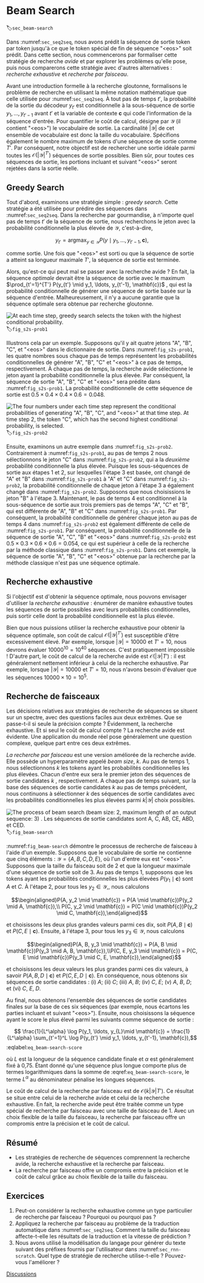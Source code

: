 # Beam Search
:label:`sec_beam-search` 

Dans :numref:`sec_seq2seq`,
nous avons prédit la séquence de sortie token par token
jusqu'à ce que le token spécial de fin de séquence "&lt;eos&gt;"
soit prédit.
Dans cette section,
nous commencerons par formaliser cette stratégie de recherche *avide*
et par explorer les problèmes qu'elle pose,
puis nous comparerons cette stratégie avec d'autres alternatives :
*recherche exhaustive* et *recherche par faisceau*.

Avant une introduction formelle à la recherche gloutonne,
formalisons le problème de recherche
en utilisant
la même notation mathématique que celle utilisée pour :numref:`sec_seq2seq`.
À tout pas de temps $t'$, 
la probabilité de la sortie du décodeur $y_{t'}$ 
est conditionnelle 
à la sous-séquence de sortie
$y_1, \ldots, y_{t'-1}$ avant $t'$ et 
la variable de contexte $\mathbf{c}$ qui
code l'information de la séquence d'entrée.
Pour quantifier le coût de calcul,
désigne par 
$\mathcal{Y}$ (il contient "&lt;eos&gt;")
le vocabulaire de sortie.
La cardinalité $\left|\mathcal{Y}\right|$ de cet ensemble de vocabulaire
est donc la taille du vocabulaire.
Spécifions également le nombre maximum de tokens
d'une séquence de sortie comme $T'$.
Par conséquent,
notre objectif est de rechercher une sortie idéale
parmi toutes les 
$\mathcal{O}(\left|\mathcal{Y}\right|^{T'})$ 
séquences de sortie possibles.
Bien sûr, 
pour toutes ces séquences de sortie,
les portions incluant et suivant "&lt;eos&gt;" seront rejetées
dans la sortie réelle.

## Greedy Search

Tout d'abord, examinons 
une stratégie simple : *greedy search*.
Cette stratégie a été utilisée pour prédire des séquences dans :numref:`sec_seq2seq`.
Dans la recherche par gourmandise,
à n'importe quel pas de temps $t'$ de la séquence de sortie, 
nous recherchons le jeton 
avec la probabilité conditionnelle la plus élevée de $\mathcal{Y}$, c'est-à-dire, 

$$y_{t'} = \operatorname*{argmax}_{y \in \mathcal{Y}} P(y \mid y_1, \ldots, y_{t'-1}, \mathbf{c}),$$ 

comme sortie. 
Une fois que "&lt;eos&gt;" est sorti ou que la séquence de sortie a atteint sa longueur maximale $T'$, la séquence de sortie est terminée.

Alors, qu'est-ce qui peut mal se passer avec la recherche avide ?
En fait,
la séquence *optimale*
devrait être la séquence de sortie
avec le maximum 
$\prod_{t'=1}^{T'} P(y_{t'} \mid y_1, \ldots, y_{t'-1}, \mathbf{c})$ ,
qui est
la probabilité conditionnelle de générer une séquence de sortie basée sur la séquence d'entrée.
Malheureusement, il n'y a aucune garantie
que la séquence optimale sera obtenue
par recherche gloutonne.

![At each time step, greedy search selects the token with the highest conditional probability.](../img/s2s-prob1.svg)
:label:`fig_s2s-prob1`

Illustrons cela par un exemple.
Supposons qu'il y ait quatre jetons 
"A", "B", "C", et "&lt;eos&gt;" dans le dictionnaire de sortie.
Dans :numref:`fig_s2s-prob1`,
les quatre nombres sous chaque pas de temps représentent les probabilités conditionnelles de générer "A", "B", "C" et "&lt;eos&gt;" à ce pas de temps, respectivement. 
À chaque pas de temps, la recherche avide 
sélectionne le jeton ayant la probabilité conditionnelle la plus élevée. 
Par conséquent, la séquence de sortie "A", "B", "C" et "&lt;eos&gt;" sera prédite 
dans :numref:`fig_s2s-prob1`. 
La probabilité conditionnelle de cette séquence de sortie est $0.5\times0.4\times0.4\times0.6 = 0.048$.

![The four numbers under each time step represent the conditional probabilities of generating "A", "B", "C", and "&lt;eos&gt;" at that time step.  At time step 2, the token "C", which has the second highest conditional probability, is selected.](../img/s2s-prob2.svg)
:label:`fig_s2s-prob2`


Ensuite, examinons un autre exemple 
dans :numref:`fig_s2s-prob2`. 
Contrairement à :numref:`fig_s2s-prob1`, 
au pas de temps 2
nous sélectionnons le jeton "C"
dans :numref:`fig_s2s-prob2`, 
qui a la *deuxième* probabilité conditionnelle la plus élevée.
Puisque les sous-séquences de sortie aux étapes 1 et 2, 
sur lesquelles l'étape 3 est basée, 
ont changé de "A" et "B" dans :numref:`fig_s2s-prob1` à "A" et "C" dans :numref:`fig_s2s-prob2`, 
la probabilité conditionnelle de chaque jeton 
à l'étape 3 a également changé dans :numref:`fig_s2s-prob2`. 
Supposons que nous choisissions le jeton "B" à l'étape 3. 
Maintenant, le pas de temps 4 est conditionnel à
la sous-séquence de sortie aux trois premiers pas de temps
"A", "C" et "B", 
qui est différente de "A", "B" et "C" dans :numref:`fig_s2s-prob1`. 
Par conséquent, la probabilité conditionnelle de générer chaque jeton au pas de temps 4 dans :numref:`fig_s2s-prob2` est également différente de celle de :numref:`fig_s2s-prob1`. 
Par conséquent, 
la probabilité conditionnelle de la séquence de sortie "A", "C", "B" et "&lt;eos&gt;" 
dans :numref:`fig_s2s-prob2` 
est $0.5\times0.3 \times0.6\times0.6=0.054$, 
ce qui est supérieur à celle de la recherche par la méthode classique dans :numref:`fig_s2s-prob1`. 
Dans cet exemple, 
la séquence de sortie "A", "B", "C" et "&lt;eos&gt;" obtenue par la recherche par la méthode classique n'est pas une séquence optimale.

## Recherche exhaustive

Si l'objectif est d'obtenir la séquence optimale, nous pouvons envisager d'utiliser la *recherche exhaustive* : 
énumérer de manière exhaustive toutes les séquences de sortie possibles avec leurs probabilités conditionnelles,
puis sortir celle 
dont la probabilité conditionnelle est la plus élevée.

Bien que nous puissions utiliser la recherche exhaustive pour obtenir la séquence optimale, 
son coût de calcul $\mathcal{O}(\left|\mathcal{Y}\right|^{T'})$ est susceptible d'être excessivement élevé. 
Par exemple, lorsque $|\mathcal{Y}|=10000$ et $T'=10$, nous devrons évaluer $10000^{10} = 10^{40}$ séquences. C'est pratiquement impossible !
D'autre part,
le coût de calcul de la recherche avide est 
$\mathcal{O}(\left|\mathcal{Y}\right|T')$ : 
il est généralement nettement inférieur à
celui de la recherche exhaustive. Par exemple, lorsque $|\mathcal{Y}|=10000$ et $T'=10$, nous n'avons besoin d'évaluer que les séquences $10000\times10=10^5$.


## Recherche de faisceaux

Les décisions relatives aux stratégies de recherche de séquences
se situent sur un spectre,
avec des questions faciles aux deux extrêmes.
Que se passe-t-il si seule la précision compte ?
Évidemment, la recherche exhaustive.
Et si seul le coût de calcul compte ?
La recherche avide est évidente.
Une application du monde réel pose généralement
une question complexe,
quelque part entre ces deux extrêmes.

*La recherche par faisceau* est une version améliorée de la recherche avide. Elle possède un hyperparamètre appelé *beam size*, $k$. 
Au pas de temps 1, 
nous sélectionnons $k$ les tokens ayant les probabilités conditionnelles les plus élevées.
Chacun d'entre eux sera le premier jeton des séquences de sortie candidates 
$k$ , respectivement.
A chaque pas de temps suivant, 
sur la base des séquences de sortie candidates $k$
au pas de temps précédent,
nous continuons à sélectionner $k$ des séquences de sortie candidates 
avec les probabilités conditionnelles les plus élevées 
parmi $k\left|\mathcal{Y}\right|$ choix possibles.

![The process of beam search (beam size: 2, maximum length of an output sequence: 3) . Les séquences de sortie candidates sont $A$, $C$, $AB$, $CE$, $ABD$, et $CED$.](../img/beam-search.svg)
:label:`fig_beam-search` 

 
:numref:`fig_beam-search` démontre le processus de recherche de faisceau 
à l'aide d'un exemple. 
Supposons que le vocabulaire de sortie
ne contienne que cinq éléments : 
$\mathcal{Y} = \{A, B, C, D, E\}$, 
où l'un d'entre eux est "&lt;eos&gt;". 
Supposons que la taille du faisceau soit de 2 et que 
la longueur maximale d'une séquence de sortie soit de 3. 
Au pas de temps 1, 
supposons que les tokens ayant les probabilités conditionnelles les plus élevées $P(y_1 \mid \mathbf{c})$ sont $A$ et $C$. À l'étape 2, pour tous les $y_2 \in \mathcal{Y},$, nous calculons 

$$\begin{aligned}P(A, y_2 \mid \mathbf{c}) = P(A \mid \mathbf{c})P(y_2 \mid A, \mathbf{c}),\\ P(C, y_2 \mid \mathbf{c}) = P(C \mid \mathbf{c})P(y_2 \mid C, \mathbf{c}),\end{aligned}$$ 

et choisissons les deux plus grandes valeurs parmi ces dix, soit
$P(A, B \mid \mathbf{c})$ et $P(C, E \mid \mathbf{c})$.
Ensuite, à l'étape 3, pour tous les $y_3 \in \mathcal{Y}$, nous calculons 

$$\begin{aligned}P(A, B, y_3 \mid \mathbf{c}) = P(A, B \mid \mathbf{c})P(y_3 \mid A, B, \mathbf{c}),\\P(C, E, y_3 \mid \mathbf{c}) = P(C, E \mid \mathbf{c})P(y_3 \mid C, E, \mathbf{c}),\end{aligned}$$ 

et choisissons les deux valeurs les plus grandes parmi ces dix valeurs, à savoir 
$P(A, B, D \mid \mathbf{c})$ et $P(C, E, D \mid  \mathbf{c}).$
En conséquence, nous obtenons six séquences de sortie candidates : (i) $A$; (ii) $C$; (iii) $A$, $B$; (iv) $C$, $E$; (v) $A$, $B$, $D$; et (vi) $C$, $E$, $D$. 


Au final, nous obtenons l'ensemble des séquences de sortie candidates finales sur la base de ces six séquences (par exemple, nous écartons les parties incluant et suivant "&lt;eos&gt;").
Ensuite,
nous choisissons la séquence ayant le score le plus élevé parmi les suivants comme séquence de sortie :

$$ \frac{1}{L^\alpha} \log P(y_1, \ldots, y_{L}\mid \mathbf{c}) = \frac{1}{L^\alpha} \sum_{t'=1}^L \log P(y_{t'} \mid y_1, \ldots, y_{t'-1}, \mathbf{c}),$$ 
:eqlabel:`eq_beam-search-score` 

où $L$ est la longueur de la séquence candidate finale et $\alpha$ est généralement fixé à 0,75. 
Étant donné qu'une séquence plus longue comporte plus de termes logarithmiques dans la somme de :eqref:`eq_beam-search-score`,
le terme $L^\alpha$ au dénominateur pénalise
les longues séquences.

Le coût de calcul de la recherche par faisceau est de $\mathcal{O}(k\left|\mathcal{Y}\right|T')$. 
Ce résultat se situe entre celui de la recherche avide et celui de la recherche exhaustive. En fait, la recherche avide peut être traitée comme un type spécial de recherche par faisceau avec 
une taille de faisceau de 1. 
Avec un choix flexible de la taille du faisceau,
la recherche par faisceau offre un compromis entre
la précision et le coût de calcul.



## Résumé

* Les stratégies de recherche de séquences comprennent la recherche avide, la recherche exhaustive et la recherche par faisceau.
* La recherche par faisceau offre un compromis entre la précision et le coût de calcul grâce au choix flexible de la taille du faisceau.


## Exercices

1. Peut-on considérer la recherche exhaustive comme un type particulier de recherche par faisceau ? Pourquoi ou pourquoi pas ?
1. Appliquez la recherche par faisceau au problème de la traduction automatique dans :numref:`sec_seq2seq`. Comment la taille du faisceau affecte-t-elle les résultats de la traduction et la vitesse de prédiction ?
1. Nous avons utilisé la modélisation du langage pour générer du texte suivant des préfixes fournis par l'utilisateur dans :numref:`sec_rnn-scratch`. Quel type de stratégie de recherche utilise-t-elle ? Pouvez-vous l'améliorer ?

[Discussions](https://discuss.d2l.ai/t/338)

